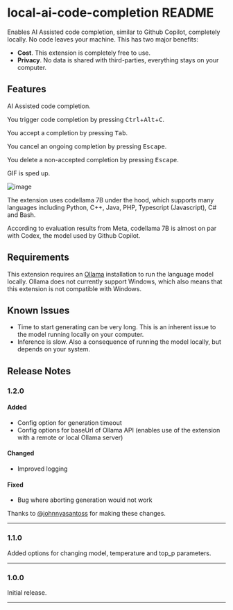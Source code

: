 # local-ai-code-completion README

Enables AI Assisted code completion, similar to Github Copilot, completely locally. No code leaves your machine. This has two major benefits:

- **Cost**. This extension is completely free to use.
- **Privacy**. No data is shared with third-parties, everything stays on your computer.

## Features

AI Assisted code completion.

You trigger code completion by pressing <kbd>Ctrl</kbd>+<kbd>Alt</kbd>+<kbd>C</kbd>.

You accept a completion by pressing <kbd>Tab</kbd>.

You cancel an ongoing completion by pressing <kbd>Escape</kbd>.

You delete a non-accepted completion by pressing <kbd>Escape</kbd>.

GIF is sped up.

![image](https://github.com/user-attachments/assets/01601f42-7c56-45fa-bae0-ebd058d177c3)

The extension uses codellama 7B under the hood, which supports many languages including Python, C++, Java, PHP, Typescript (Javascript), C# and Bash.

According to evaluation results from Meta, codellama 7B is almost on par with Codex, the model used by Github Copilot.

## Requirements

This extension requires an [Ollama](https://ollama.ai/) installation to run the language model locally. Ollama does not currently support Windows, which also means that this extension is not compatible with Windows.

<!-- ## Extension Settings

Include if your extension adds any VS Code settings through the `contributes.configuration` extension point.

For example:

This extension contributes the following settings:

- `myExtension.enable`: Enable/disable this extension.
- `myExtension.thing`: Set to `blah` to do something. -->

## Known Issues

- Time to start generating can be very long. This is an inherent issue to the model running locally on your computer.
- Inference is slow. Also a consequence of running the model locally, but depends on your system.

## Release Notes

### 1.2.0

#### Added

- Config option for generation timeout
- Config options for baseUrl of Ollama API (enables use of the extension with a remote or local Ollama server)

#### Changed

- Improved logging

#### Fixed

- Bug where aborting generation would not work

Thanks to [@johnnyasantoss](https://github.com/johnnyasantoss) for making these changes.

---

### 1.1.0

Added options for changing model, temperature and top_p parameters.

---

### 1.0.0

Initial release.

---
